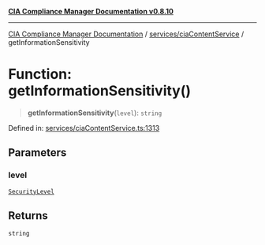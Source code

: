 [**CIA Compliance Manager Documentation v0.8.10**](../../../README.md)

***

[CIA Compliance Manager Documentation](../../../modules.md) / [services/ciaContentService](../README.md) / getInformationSensitivity

# Function: getInformationSensitivity()

> **getInformationSensitivity**(`level`): `string`

Defined in: [services/ciaContentService.ts:1313](https://github.com/Hack23/cia-compliance-manager/blob/680c1f0618a64f5e2a4571e2b2ee23d6baf8dc9d/src/services/ciaContentService.ts#L1313)

## Parameters

### level

[`SecurityLevel`](../../../types/cia/type-aliases/SecurityLevel.md)

## Returns

`string`
